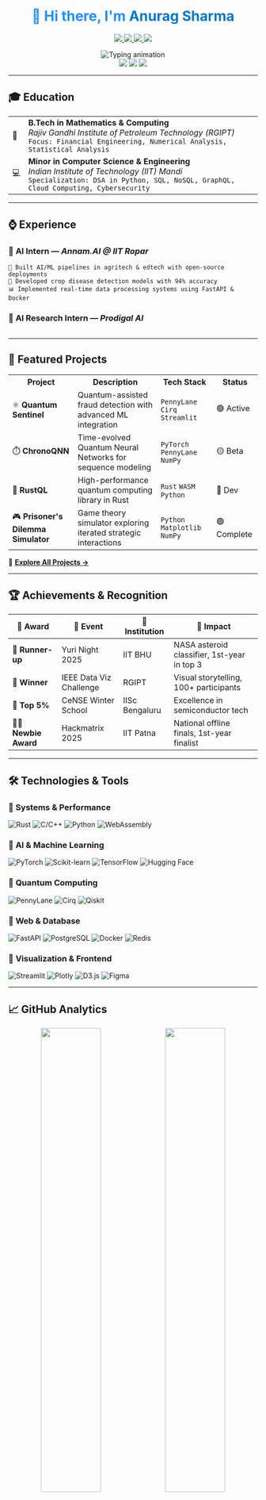 <!-- GitHub README START -->

<h1 align="center" style="color:#1E90FF;">
  👋 Hi there, I'm <span style="color:#007ACC;">Anurag Sharma</span>
</h1>

<p align="center">
  <a href="https://www.linkedin.com/in/anurag-sharma-362664240/">
    <img src="https://img.shields.io/badge/LinkedIn-0077B5?style=for-the-badge&logo=linkedin&logoColor=white" />
  </a>
  <a href="https://github.com/silverballz">
    <img src="https://img.shields.io/badge/GitHub-181717?style=for-the-badge&logo=github&logoColor=white" />
  </a>
  <a href="mailto:anuragmessi5@gmail.com">
    <img src="https://img.shields.io/badge/Gmail-D14836?style=for-the-badge&logo=gmail&logoColor=white" />
  </a>
  <a href="https://twitter.com/michel_simp">
    <img src="https://img.shields.io/badge/Twitter-1DA1F2?style=for-the-badge&logo=twitter&logoColor=white" />
  </a>
</p>

<div align="center">
  <img src="https://readme-typing-svg.herokuapp.com?font=Fira+Code&weight=500&pause=1000&color=1E90FF&center=true&vCenter=true&width=800&lines=Quantum+%2B+AI+Researcher;Systems+Programming+Enthusiast;AI+%7C+ML+%7C+QML+Developer;Open+Source+Contributor;Scientific+Computing+Expert" alt="Typing animation" />
</div>

<div align="center">
  <img src="https://komarev.com/ghpvc/?username=silverballz&color=1E90FF&style=flat-square&label=PROFILE+VIEWS" />
  <img src="https://img.shields.io/github/followers/silverballz?color=1E90FF&style=flat-square&logo=github&label=FOLLOWERS" />
  <img src="https://img.shields.io/github/stars/silverballz?color=1E90FF&style=flat-square&logo=github&label=STARS" />
</div>

---

## 🎓 Education

<table>
  <tr>
    <td>🧮</td>
    <td><strong>B.Tech in Mathematics & Computing</strong><br/>
        <em>Rajiv Gandhi Institute of Petroleum Technology (RGIPT)</em><br/>
        <code>Focus: Financial Engineering, Numerical Analysis, Statistical Analysis</code>
    </td>
  </tr>
  <tr>
    <td>💻</td>
    <td><strong>Minor in Computer Science & Engineering</strong><br/>
        <em>Indian Institute of Technology (IIT) Mandi</em><br/>
        <code>Specialization: DSA in Python, SQL, NoSQL, GraphQL, Cloud Computing, Cybersecurity</code>
    </td>
  </tr>
</table>

---

## ⌚️ Experience

### 🧠 **AI Intern** — *Annam.AI @ IIT Ropar*
```
🤖 Built AI/ML pipelines in agritech & edtech with open-source deployments
🌾 Developed crop disease detection models with 94% accuracy
📊 Implemented real-time data processing systems using FastAPI & Docker
```

### 🧪 **AI Research Intern** — *Prodigal AI*
```
```

---

## 🚀 Featured Projects

<table>
  <tr>
    <th>Project</th>
    <th>Description</th>
    <th>Tech Stack</th>
    <th>Status</th>
  </tr>
  <tr>
    <td>⚛️ <strong>Quantum Sentinel</strong></td>
    <td>Quantum-assisted fraud detection with advanced ML integration</td>
    <td><code>PennyLane</code> <code>Cirq</code> <code>Streamlit</code></td>
    <td>🟢 Active</td>
  </tr>
  <tr>
    <td>⏱️ <strong>ChronoQNN</strong></td>
    <td>Time-evolved Quantum Neural Networks for sequence modeling</td>
    <td><code>PyTorch</code> <code>PennyLane</code> <code>NumPy</code></td>
    <td>🟡 Beta</td>
  </tr>
  <tr>
    <td>🦀 <strong>RustQL</strong></td>
    <td>High-performance quantum computing library in Rust</td>
    <td><code>Rust</code> <code>WASM</code> <code>Python</code></td>
    <td>🔵 Dev</td>
  </tr>
  <tr>
    <td>🎮 <strong>Prisoner's Dilemma Simulator</strong></td>
    <td>Game theory simulator exploring iterated strategic interactions</td>
    <td><code>Python</code> <code>Matplotlib</code> <code>NumPy</code></td>
    <td>🟢 Complete</td>
  </tr>
</table>

🔗 [**Explore All Projects →**](https://github.com/silverballz?tab=repositories)

---

## 🏆 Achievements & Recognition

<div align="center">

| 🏅 **Award** | 🎯 **Event** | 📍 **Institution** | 🎊 **Impact** |
|-------------|-------------|-------------------|---------------|
| 🥈 **Runner-up** | Yuri Night 2025 | IIT BHU | NASA asteroid classifier, 1st-year in top 3 |
| 🥇 **Winner** | IEEE Data Viz Challenge | RGIPT | Visual storytelling, 100+ participants |
| 🧠 **Top 5%** | CeNSE Winter School | IISc Bengaluru | Excellence in semiconductor tech |
| 🧑‍💻 **Newbie Award** | Hackmatrix 2025 | IIT Patna | National offline finals, 1st-year finalist |

</div>

---

## 🛠️ Technologies & Tools

### 🔹 **Systems & Performance**
![Rust](https://img.shields.io/badge/Rust-000000?style=flat&logo=rust&logoColor=white)
![C/C++](https://img.shields.io/badge/C/C++-4682B4?style=flat&logo=c&logoColor=white)
![Python](https://img.shields.io/badge/Python-1E90FF?style=flat&logo=python&logoColor=white)
![WebAssembly](https://img.shields.io/badge/WebAssembly-654FF0?style=flat&logo=webassembly&logoColor=white)

### 🔹 **AI & Machine Learning**
![PyTorch](https://img.shields.io/badge/PyTorch-EE4C2C?style=flat&logo=pytorch&logoColor=white)
![Scikit-learn](https://img.shields.io/badge/Scikit--learn-F7931E?style=flat&logo=scikit-learn&logoColor=white)
![TensorFlow](https://img.shields.io/badge/TensorFlow-FF6F00?style=flat&logo=tensorflow&logoColor=white)
![Hugging Face](https://img.shields.io/badge/🤗_Hugging_Face-FFD21E?style=flat&logoColor=black)

### 🔹 **Quantum Computing**
![PennyLane](https://img.shields.io/badge/PennyLane-3F00FF?style=flat&logo=python&logoColor=white)
![Cirq](https://img.shields.io/badge/Cirq-00BFFF?style=flat&logo=google&logoColor=white)
![Qiskit](https://img.shields.io/badge/Qiskit-6929C4?style=flat&logo=qiskit&logoColor=white)

### 🔹 **Web & Database**
![FastAPI](https://img.shields.io/badge/FastAPI-009688?style=flat&logo=fastapi&logoColor=white)
![PostgreSQL](https://img.shields.io/badge/PostgreSQL-4169E1?style=flat&logo=postgresql&logoColor=white)
![Docker](https://img.shields.io/badge/Docker-2496ED?style=flat&logo=docker&logoColor=white)
![Redis](https://img.shields.io/badge/Redis-DC382D?style=flat&logo=redis&logoColor=white)

### 🔹 **Visualization & Frontend**
![Streamlit](https://img.shields.io/badge/Streamlit-FF4B4B?style=flat&logo=streamlit&logoColor=white)
![Plotly](https://img.shields.io/badge/Plotly-3F4F75?style=flat&logo=plotly&logoColor=white)
![D3.js](https://img.shields.io/badge/D3.js-F9A03C?style=flat&logo=d3.js&logoColor=white)
![Figma](https://img.shields.io/badge/Figma-F24E1E?style=flat&logo=figma&logoColor=white)

---

## 📈 GitHub Analytics

<div align="center">
  <img width="49%" src="https://github-readme-stats.vercel.app/api?username=silverballz&show_icons=true&theme=tokyonight&bg_color=00000000&hide_border=true&count_private=true" />
  <img width="49%" src="https://github-readme-streak-stats.herokuapp.com/?user=silverballz&theme=tokyonight&background=00000000&hide_border=true" />
</div>

<div align="center">
  <img width="49%" src="https://github-readme-stats.vercel.app/api/top-langs/?username=silverballz&layout=compact&theme=tokyonight&bg_color=00000000&hide_border=true&langs_count=8" />
  <img width="49%" src="https://github-profile-summary-cards.vercel.app/api/cards/productive-time?username=silverballz&theme=tokyonight&utcOffset=5.5" />
</div>

---

## 🏆 GitHub Trophies

<div align="center">
  <img src="https://github-profile-trophy.vercel.app/?username=silverballz&theme=algolia&margin-w=10&no-frame=true&row=2&column=4" />
</div>

---

## 📊 Weekly Development Breakdown

<!--START_SECTION:waka-->
```text
Rust         8 hrs 23 mins   ████████████░░░░░░░░░░░░░   48.2%
Python       4 hrs 15 mins   ██████░░░░░░░░░░░░░░░░░░░   24.4%
C++          2 hrs 45 mins   ████░░░░░░░░░░░░░░░░░░░░░   15.8%
JavaScript   1 hr 12 mins    █░░░░░░░░░░░░░░░░░░░░░░░░    6.9%
SQL          52 mins         █░░░░░░░░░░░░░░░░░░░░░░░░    5.0%
```
<!--END_SECTION:waka-->

---

## 🌟 Current Focus

```rust
fn current_interests() -> Vec<&'static str> {
    vec![
        "🦀 Systems programming with Rust",
        "⚛️ Quantum Machine Learning algorithms", 
        "🧠 Distributed AI training frameworks",
        "🌐 WebAssembly for scientific computing",
        "🔬 Cross-platform quantum simulators"
    ]
}
```

---

## 🤝 Let's Collaborate

<div align="center">

### 💬 Always open to:

| 🧪 **Research** | 🌍 **Open Source** | 🚀 **Innovation** |
|----------------|-------------------|-------------------|
| AI/QML projects | Rust libraries | Hackathons |
| Scientific computing | Python tools | Mentorship |
| Quantum algorithms | Documentation | Tech talks |

</div>

---

<div align="center">
  <img src="https://raw.githubusercontent.com/silverballz/silverballz/output/github-contribution-grid-snake-dark.svg" />
</div>

<div align="center">
  <i>⚡ "The future belongs to those who learn quantum computing and systems programming"</i>
</div>

<!-- GitHub README END -->
